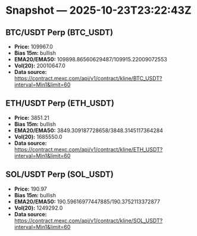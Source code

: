 # Snapshot — 2025-10-23T23:22:43Z

## BTC/USDT Perp (BTC_USDT)
- **Price:** 109967.0
- **Bias 15m:** bullish
- **EMA20/EMA50:** 109898.86560629487/109915.22009072553
- **Vol(20):** 20010647.0
- **Data source:** https://contract.mexc.com/api/v1/contract/kline/BTC_USDT?interval=Min1&limit=60

## ETH/USDT Perp (ETH_USDT)
- **Price:** 3851.21
- **Bias 15m:** bullish
- **EMA20/EMA50:** 3849.309187728658/3848.3145117364284
- **Vol(20):** 1685550.0
- **Data source:** https://contract.mexc.com/api/v1/contract/kline/ETH_USDT?interval=Min1&limit=60

## SOL/USDT Perp (SOL_USDT)
- **Price:** 190.97
- **Bias 15m:** bullish
- **EMA20/EMA50:** 190.59616977447885/190.3752113372877
- **Vol(20):** 1249292.0
- **Data source:** https://contract.mexc.com/api/v1/contract/kline/SOL_USDT?interval=Min1&limit=60
